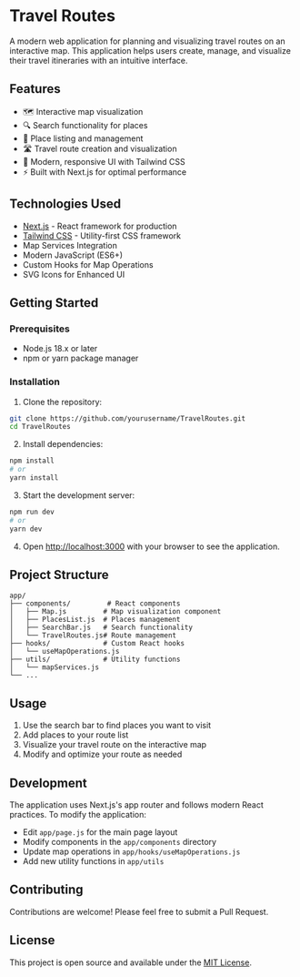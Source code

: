 # Travel Routes

A modern web application for planning and visualizing travel routes on an interactive map. This application helps users create, manage, and visualize their travel itineraries with an intuitive interface.

## Features

- 🗺️ Interactive map visualization
- 🔍 Search functionality for places
- 📍 Place listing and management
- 🛣️ Travel route creation and visualization
- 🎨 Modern, responsive UI with Tailwind CSS
- ⚡ Built with Next.js for optimal performance

## Technologies Used

- [Next.js](https://nextjs.org/) - React framework for production
- [Tailwind CSS](https://tailwindcss.com/) - Utility-first CSS framework
- Map Services Integration
- Modern JavaScript (ES6+)
- Custom Hooks for Map Operations
- SVG Icons for Enhanced UI

## Getting Started

### Prerequisites

- Node.js 18.x or later
- npm or yarn package manager

### Installation

1. Clone the repository:
```bash
git clone https://github.com/yourusername/TravelRoutes.git
cd TravelRoutes
```

2. Install dependencies:
```bash
npm install
# or
yarn install
```

3. Start the development server:
```bash
npm run dev
# or
yarn dev
```

4. Open [http://localhost:3000](http://localhost:3000) with your browser to see the application.

## Project Structure

```
app/
├── components/         # React components
│   ├── Map.js         # Map visualization component
│   ├── PlacesList.js  # Places management
│   ├── SearchBar.js   # Search functionality
│   └── TravelRoutes.js# Route management
├── hooks/             # Custom React hooks
│   └── useMapOperations.js
├── utils/             # Utility functions
│   └── mapServices.js
└── ...
```

## Usage

1. Use the search bar to find places you want to visit
2. Add places to your route list
3. Visualize your travel route on the interactive map
4. Modify and optimize your route as needed

## Development

The application uses Next.js's app router and follows modern React practices. To modify the application:

- Edit `app/page.js` for the main page layout
- Modify components in the `app/components` directory
- Update map operations in `app/hooks/useMapOperations.js`
- Add new utility functions in `app/utils`

## Contributing

Contributions are welcome! Please feel free to submit a Pull Request.

## License

This project is open source and available under the [MIT License](LICENSE).

